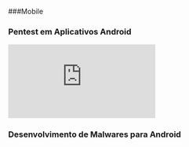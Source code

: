 ###Mobile

### Pentest em Aplicativos Android

![image](https://github.com/user-attachments/files/22856011/pentest-em-aplicativos-android.pdf)

### Desenvolvimento de Malwares para Android



